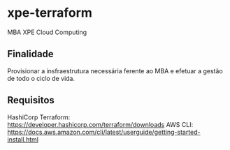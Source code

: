 # xpe-terraform
MBA XPE Cloud Computing

## Finalidade
Provisionar a insfraestrutura necessária ferente ao MBA e efetuar a gestão de todo o ciclo de vida.

## Requisitos
HashiCorp Terraform: https://developer.hashicorp.com/terraform/downloads
AWS CLI: https://docs.aws.amazon.com/cli/latest/userguide/getting-started-install.html
